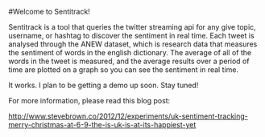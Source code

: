 #Welcome to Sentitrack!

Sentitrack is a tool that queries the twitter streaming api for any give topic, username, or hashtag to discover the sentiment in real time.
Each tweet is analysed through the ANEW dataset, which is research data that measures the sentiment of words in the english dictionary.
The average of all of the words in the tweet is measured, and the average results over a period of time are plotted on a graph so you can see the sentiment in real time.

It works. I plan to be getting a demo up soon. Stay tuned!

For more information, please read this blog post:

http://www.stevebrown.co/2012/12/experiments/uk-sentiment-tracking-merry-christmas-at-6-9-the-is-uk-is-at-its-happiest-yet
